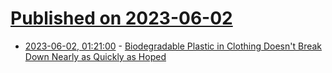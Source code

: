 # [Published on 2023-06-02](index.md)

* [2023-06-02, 01:21:00](https://soylentnews.org/article.pl?sid=23/06/01/1248252&from=rss) - [Biodegradable Plastic in Clothing Doesn't Break Down Nearly as Quickly as Hoped](https://soylentnews.org/article.pl?sid=23/06/01/1248252&from=rss)
